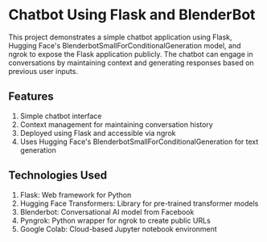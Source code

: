 # Chatbot Using Flask and BlenderBot
This project demonstrates a simple chatbot application using Flask, Hugging Face's BlenderbotSmallForConditionalGeneration model, and ngrok to expose the Flask application publicly. The chatbot can engage in conversations by maintaining context and generating responses based on previous user inputs.

## Features
1. Simple chatbot interface
2. Context management for maintaining conversation history
3. Deployed using Flask and accessible via ngrok
4. Uses Hugging Face's BlenderbotSmallForConditionalGeneration for text generation

## Technologies Used
1. Flask: Web framework for Python
2. Hugging Face Transformers: Library for pre-trained transformer models
3. Blenderbot: Conversational AI model from Facebook
4. Pyngrok: Python wrapper for ngrok to create public URLs
5. Google Colab: Cloud-based Jupyter notebook environment

